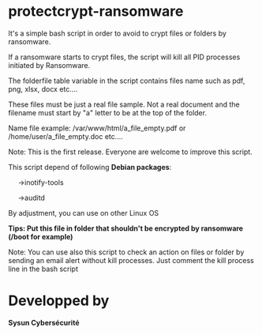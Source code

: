 # protectcrypt-ransomware
 
It's a simple bash script in order to avoid to crypt files or folders by ransomware.

If a ransomware starts to crypt files, the script will kill all PID processes initiated by Ransomware.

The folderfile table variable in the script contains files name such as pdf, png, xlsx, docx etc....

These files must be just a real file sample. Not a real document and the filename must start by "a" letter to be at the top of the folder.


Name file example: /var/www/html/a_file_empty.pdf or /home/user/a_file_empty.doc etc....

Note: This is the first release. Everyone are welcome to improve this script.


This script depend of following <b>Debian packages</b>:


&nbsp;&nbsp;&nbsp;&nbsp;&nbsp;&rarr;inotify-tools

&nbsp;&nbsp;&nbsp;&nbsp;&nbsp;&rarr;auditd
  
  
 
  
By adjustment, you can use on other Linux OS

<b>Tips: Put this file in folder that shouldn't be encrypted by ransomware (/boot for example)</b>

Note: You can use also this script to check an action on files or folder by sending an email alert without kill processes. Just comment the kill process line in the bash script

# Developped by
<b>Sysun Cybersécurité</b>
